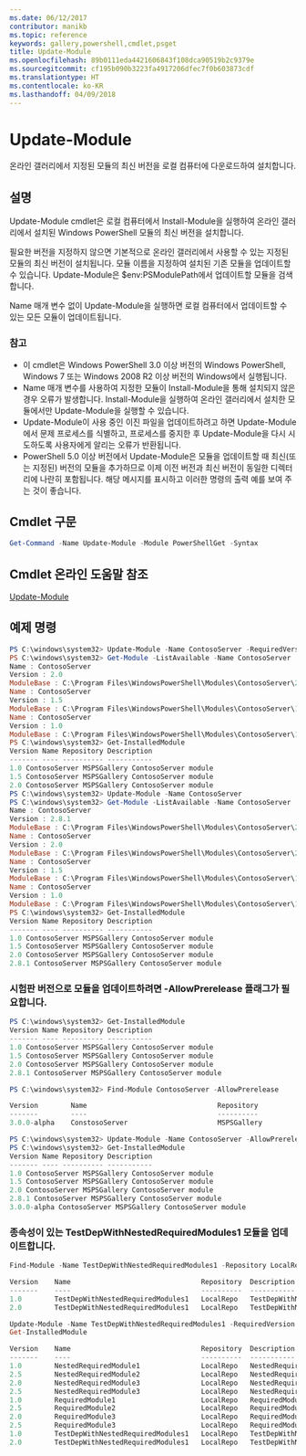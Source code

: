 ```yaml
---
ms.date: 06/12/2017
contributor: manikb
ms.topic: reference
keywords: gallery,powershell,cmdlet,psget
title: Update-Module
ms.openlocfilehash: 89b0111eda4421606843f108dca90519b2c9379e
ms.sourcegitcommit: cf195b090b3223fa4917206dfec7f0b603873cdf
ms.translationtype: HT
ms.contentlocale: ko-KR
ms.lasthandoff: 04/09/2018
---
```

# <a name="update-module"></a>Update-Module

온라인 갤러리에서 지정된 모듈의 최신 버전을 로컬 컴퓨터에 다운로드하여 설치합니다.

## <a name="description"></a>설명

Update-Module cmdlet은 로컬 컴퓨터에서 Install-Module을 실행하여 온라인 갤러리에서 설치된 Windows PowerShell 모듈의 최신 버전을 설치합니다.

필요한 버전을 지정하지 않으면 기본적으로 온라인 갤러리에서 사용할 수 있는 지정된 모듈의 최신 버전이 설치됩니다. 모듈 이름을 지정하여 설치된 기존 모듈을 업데이트할 수 있습니다. Update-Module은 $env:PSModulePath에서 업데이트할 모듈을 검색합니다.

Name 매개 변수 없이 Update-Module을 실행하면 로컬 컴퓨터에서 업데이트할 수 있는 모든 모듈이 업데이트됩니다.

### <a name="notes"></a>참고

- 이 cmdlet은 Windows PowerShell 3.0 이상 버전의 Windows PowerShell, Windows 7 또는 Windows 2008 R2 이상 버전의 Windows에서 실행됩니다.
- Name 매개 변수를 사용하여 지정한 모듈이 Install-Module을 통해 설치되지 않은 경우 오류가 발생합니다. Install-Module을 실행하여 온라인 갤러리에서 설치한 모듈에서만 Update-Module을 실행할 수 있습니다.
- Update-Module이 사용 중인 이진 파일을 업데이트하려고 하면 Update-Module에서 문제 프로세스를 식별하고, 프로세스를 중지한 후 Update-Module을 다시 시도하도록 사용자에게 알리는 오류가 반환됩니다.
- PowerShell 5.0 이상 버전에서 Update-Module은 모듈을 업데이트할 때 최신(또는 지정된) 버전의 모듈을 추가하므로 이제 이전 버전과 최신 버전이 동일한 디렉터리에 나란히 포함됩니다. 해당 메시지를 표시하고 이러한 명령의 출력 예를 보여 주는 것이 좋습니다.


## <a name="cmdlet-syntax"></a>Cmdlet 구문
```powershell
Get-Command -Name Update-Module -Module PowerShellGet -Syntax
```

## <a name="cmdlet-online-help-reference"></a>Cmdlet 온라인 도움말 참조

[Update-Module](http://go.microsoft.com/fwlink/?LinkID=398576)


## <a name="example-commands"></a>예제 명령

```powershell
PS C:\windows\system32> Update-Module -Name ContosoServer -RequiredVersion 1.5
PS C:\windows\system32> Get-Module -ListAvailable -Name ContosoServer | Format-List Name,Version,ModuleBase
Name : ContosoServer
Version : 2.0
ModuleBase : C:\Program Files\WindowsPowerShell\Modules\ContosoServer\2.0
Name : ContosoServer
Version : 1.5
ModuleBase : C:\Program Files\WindowsPowerShell\Modules\ContosoServer\1.5
Name : ContosoServer
Version : 1.0
ModuleBase : C:\Program Files\WindowsPowerShell\Modules\ContosoServer\1.0
PS C:\windows\system32> Get-InstalledModule
Version Name Repository Description
------- ---- ---------- -----------
1.0 ContosoServer MSPSGallery ContosoServer module
1.5 ContosoServer MSPSGallery ContosoServer module
2.0 ContosoServer MSPSGallery ContosoServer module
PS C:\windows\system32> Update-Module -Name ContosoServer
PS C:\windows\system32> Get-Module -ListAvailable -Name ContosoServer | Format-List Name,Version,ModuleBase
Name : ContosoServer
Version : 2.8.1
ModuleBase : C:\Program Files\WindowsPowerShell\Modules\ContosoServer\2.8.1
Name : ContosoServer
Version : 2.0
ModuleBase : C:\Program Files\WindowsPowerShell\Modules\ContosoServer\2.0
Name : ContosoServer
Version : 1.5
ModuleBase : C:\Program Files\WindowsPowerShell\Modules\ContosoServer\1.5
Name : ContosoServer
Version : 1.0
ModuleBase : C:\Program Files\WindowsPowerShell\Modules\ContosoServer\1.0
PS C:\windows\system32> Get-InstalledModule
Version Name Repository Description
------- ---- ---------- -----------
1.0 ContosoServer MSPSGallery ContosoServer module
1.5 ContosoServer MSPSGallery ContosoServer module
2.0 ContosoServer MSPSGallery ContosoServer module
2.8.1 ContosoServer MSPSGallery ContosoServer module
```

### <a name="update-the-module-with-a-prerelease-version-requires--allowprerelease-flag"></a>시험판 버전으로 모듈을 업데이트하려면 -AllowPrerelease 플래그가 필요합니다.
```powershell
PS C:\windows\system32> Get-InstalledModule
Version Name Repository Description
------- ---- ---------- -----------
1.0 ContosoServer MSPSGallery ContosoServer module
1.5 ContosoServer MSPSGallery ContosoServer module
2.0 ContosoServer MSPSGallery ContosoServer module
2.8.1 ContosoServer MSPSGallery ContosoServer module

PS C:\windows\system32> Find-Module ContosoServer -AllowPrerelease

Version        Name                                Repository           Description
-------        ----                                ----------           -----------
3.0.0-alpha    ConstosoServer                      MSPSGallery          The PowerShell Contoso Server deployment tools...

PS C:\windows\system32> Update-Module -Name ContosoServer -AllowPrerelease
PS C:\windows\system32> Get-InstalledModule
Version Name Repository Description
------- ---- ---------- -----------
1.0 ContosoServer MSPSGallery ContosoServer module
1.5 ContosoServer MSPSGallery ContosoServer module
2.0 ContosoServer MSPSGallery ContosoServer module
2.8.1 ContosoServer MSPSGallery ContosoServer module
3.0.0-alpha ContosoServer MSPSGallery ContosoServer module

```


### <a name="update-the-testdepwithnestedrequiredmodules1-module-with-dependencies"></a>종속성이 있는 TestDepWithNestedRequiredModules1 모듈을 업데이트합니다.
```powershell
Find-Module -Name TestDepWithNestedRequiredModules1 -Repository LocalRepo -AllVersions

Version    Name                                Repository  Description
-------    ----                                ----------  -----------
1.0        TestDepWithNestedRequiredModules1   LocalRepo   TestDepWithNestedRequiredModules1 module
2.0        TestDepWithNestedRequiredModules1   LocalRepo   TestDepWithNestedRequiredModules1 module

Update-Module -Name TestDepWithNestedRequiredModules1 -RequiredVersion 2.0
Get-InstalledModule

Version    Name                                Repository  Description
-------    ----                                ----------  -----------
1.0        NestedRequiredModule1               LocalRepo   NestedRequiredModule1 module
2.5        NestedRequiredModule2               LocalRepo   NestedRequiredModule2 module
2.0        NestedRequiredModule3               LocalRepo   NestedRequiredModule3 module
2.5        NestedRequiredModule3               LocalRepo   NestedRequiredModule3 module
1.0        RequiredModule1                     LocalRepo   RequiredModule1 module
2.5        RequiredModule2                     LocalRepo   RequiredModule2 module
2.0        RequiredModule3                     LocalRepo   RequiredModule3 module
2.5        RequiredModule3                     LocalRepo   RequiredModule3 module
1.0        TestDepWithNestedRequiredModules1   LocalRepo   TestDepWithNestedRequiredModules1 module
2.0        TestDepWithNestedRequiredModules1   LocalRepo   TestDepWithNestedRequiredModules1 module



```